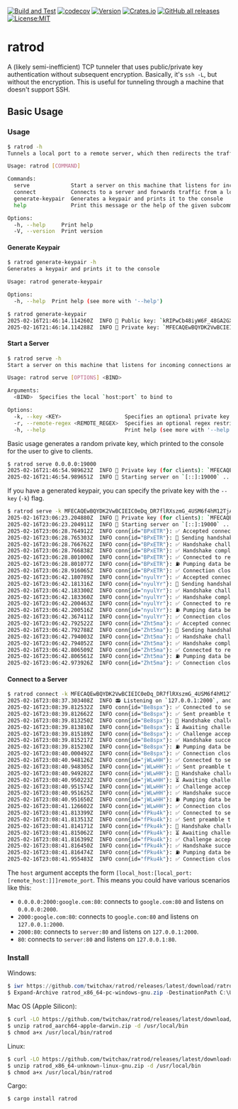 [![Build and Test](https://github.com/twitchax/ratrod/actions/workflows/build.yml/badge.svg)](https://github.com/twitchax/ratrod/actions/workflows/build.yml)
[![codecov](https://codecov.io/gh/twitchax/ratrod/branch/main/graph/badge.svg?token=35MZN0YFZF)](https://codecov.io/gh/twitchax/ratrod)
[![Version](https://img.shields.io/crates/v/ratrod.svg)](https://crates.io/crates/ratrod)
[![Crates.io](https://img.shields.io/crates/d/ratrod?label=crate)](https://crates.io/crates/ratrod)
[![GitHub all releases](https://img.shields.io/github/downloads/twitchax/ratrod/total?label=binary)](https://github.com/twitchax/ratrod/releases)
[![License:MIT](https://img.shields.io/badge/License-MIT-yellow.svg)](https://opensource.org/licenses/MIT)

# ratrod

A (likely semi-inefficient) TCP tunneler that uses public/private key authentication without subsequent encryption.  Basically, it's `ssh -L`, but without the encryption.  This is useful for tunneling through a machine that doesn't support SSH.

## Basic Usage

### Usage

```bash
$ ratrod -h
Tunnels a local port to a remote server, which then redirects the traffic to a specified remote host

Usage: ratrod [COMMAND]

Commands:
  serve             Start a server on this machine that listens for incoming connections and forwards them to a remote server (as specified by the client)
  connect           Connects to a server and forwards traffic from a local port to a remote `host:port` "through" the server
  generate-keypair  Generates a keypair and prints it to the console
  help              Print this message or the help of the given subcommand(s)

Options:
  -h, --help     Print help
  -V, --version  Print version
```

#### Generate Keypair

```bash
$ ratrod generate-keypair -h
Generates a keypair and prints it to the console

Usage: ratrod generate-keypair

Options:
  -h, --help  Print help (see more with '--help')
```

```bash
$ ratrod generate-keypair
2025-02-16T21:46:14.114260Z  INFO 📢 Public key: `kRIPwCb48iyW6F_48GA2GX_7iIXaDSzN1xrZpxJVrR4`
2025-02-16T21:46:14.114288Z  INFO 🔑 Private key: `MFECAQEwBQYDK2VwBCIEIC0eDq_DR7flRXszmG_4USM6f4hM12TjAxLbJotjP-OzgSEAkRIPwCb48iyW6F_48GA2GX_7iIXaDSzN1xrZpxJVrR4`
```

#### Start a Server

```bash
$ ratrod serve -h
Start a server on this machine that listens for incoming connections and forwards them to a remote server (as specified by the client)

Usage: ratrod serve [OPTIONS] <BIND>

Arguments:
  <BIND>  Specifies the local `host:port` to bind to

Options:
  -k, --key <KEY>                    Specifies an optional private key to use for generating the keypair
  -r, --remote-regex <REMOTE_REGEX>  Specifies an optional regex restriction on the remote hostnames that can be connected to. This is used to prevent clients from connecting to arbitrary through the server [default: .*]
  -h, --help                         Print help (see more with '--help')
```

Basic usage generates a random private key, which printed to the console for the user to give to clients.

```bash
$ ratrod serve 0.0.0.0:19000
2025-02-16T21:46:54.989623Z  INFO 🔑 Private key (for clients): `MFECAQEwBQYDK2VwBCIEILrnsOXw6V5tYH7Svvxxtrhjn8DojNSomOtCDARkokDGgSEAwIB407MrQdO3iGRFn7pGjJDnJKPFXCnGFelX1OJa0oc`.
2025-02-16T21:46:54.989651Z  INFO 🚀 Starting server on `[::]:19000` ...
```

If you have a generated keypair, you can specify the private key with the `--key` (`-k`) flag.

```bash
$ ratrod serve -k MFECAQEwBQYDK2VwBCIEIC0eDq_DR7flRXszmG_4USM6f4hM12TjAxLbJotjP-OzgSEAkRIPwCb48iyW6F_48GA2GX_7iIXaDSzN1xrZpxJVrR4 [::]:19000
2025-02-16T23:06:23.204880Z  INFO 🔑 Private key (for clients): `MFECAQEwBQYDK2VwBCIEIC0eDq_DR7flRXszmG_4USM6f4hM12TjAxLbJotjP-OzgSEAkRIPwCb48iyW6F_48GA2GX_7iIXaDSzN1xrZpxJVrR4`.
2025-02-16T23:06:23.204911Z  INFO 🚀 Starting server on `[::]:19000` ...
2025-02-16T23:06:28.764912Z  INFO conn{id="BPxETR"}: ✅ Accepted connection from `[::ffff:127.0.0.1]:48720`.
2025-02-16T23:06:28.765303Z  INFO conn{id="BPxETR"}: 🚧 Sending handshake challenge to client ...
2025-02-16T23:06:28.766762Z  INFO conn{id="BPxETR"}: ✅ Handshake challenge completed!
2025-02-16T23:06:28.766838Z  INFO conn{id="BPxETR"}: ✅ Handshake completed.
2025-02-16T23:06:28.801000Z  INFO conn{id="BPxETR"}: ✅ Connected to remote server `google.com:80`.
2025-02-16T23:06:28.801077Z  INFO conn{id="BPxETR"}: ⛽ Pumping data between client and remote ...
2025-02-16T23:06:28.916065Z  INFO conn{id="BPxETR"}: ✅ Connection closed.
2025-02-16T23:06:42.180789Z  INFO conn{id="nyulYr"}: ✅ Accepted connection from `[::ffff:127.0.0.1]:53786`.
2025-02-16T23:06:42.181316Z  INFO conn{id="nyulYr"}: 🚧 Sending handshake challenge to client ...
2025-02-16T23:06:42.183300Z  INFO conn{id="nyulYr"}: ✅ Handshake challenge completed!
2025-02-16T23:06:42.183360Z  INFO conn{id="nyulYr"}: ✅ Handshake completed.
2025-02-16T23:06:42.200463Z  INFO conn{id="nyulYr"}: ✅ Connected to remote server `google.com:80`.
2025-02-16T23:06:42.200516Z  INFO conn{id="nyulYr"}: ⛽ Pumping data between client and remote ...
2025-02-16T23:06:42.367411Z  INFO conn{id="nyulYr"}: ✅ Connection closed.
2025-02-16T23:06:42.792522Z  INFO conn{id="Zht5ma"}: ✅ Accepted connection from `[::ffff:127.0.0.1]:53790`.
2025-02-16T23:06:42.792788Z  INFO conn{id="Zht5ma"}: 🚧 Sending handshake challenge to client ...
2025-02-16T23:06:42.794003Z  INFO conn{id="Zht5ma"}: ✅ Handshake challenge completed!
2025-02-16T23:06:42.794052Z  INFO conn{id="Zht5ma"}: ✅ Handshake completed.
2025-02-16T23:06:42.806509Z  INFO conn{id="Zht5ma"}: ✅ Connected to remote server `google.com:80`.
2025-02-16T23:06:42.806561Z  INFO conn{id="Zht5ma"}: ⛽ Pumping data between client and remote ...
2025-02-16T23:06:42.973926Z  INFO conn{id="Zht5ma"}: ✅ Connection closed.
```

#### Connect to a Server

```bash
$ ratrod connect -k MFECAQEwBQYDK2VwBCIEIC0eDq_DR7flRXszmG_4USM6f4hM12TjAxLbJotjP-OzgSEAkRIPwCb48iyW6F_48GA2GX_7iIXaDSzN1xrZpxJVrR4 192.168.1.100:19000 2000:google.com:80
2025-02-16T23:08:37.303408Z  INFO 📻 Listening on `127.0.0.1:2000`, and routing through `127.0.0.1:19000` to `google.com:80` ...
2025-02-16T23:08:39.812532Z  INFO conn{id="Be8spx"}: ✅ Connected to server `127.0.0.1:19000` ...
2025-02-16T23:08:39.812662Z  INFO conn{id="Be8spx"}: ✅ Sent preamble to server ...
2025-02-16T23:08:39.813250Z  INFO conn{id="Be8spx"}: 🚧 Handshake challenge received ...
2025-02-16T23:08:39.813810Z  INFO conn{id="Be8spx"}: ⏳ Awaiting challenge validation ...
2025-02-16T23:08:39.815189Z  INFO conn{id="Be8spx"}: ✅ Challenge accepted ...
2025-02-16T23:08:39.815217Z  INFO conn{id="Be8spx"}: ✅ Handshake successful: connection established!
2025-02-16T23:08:39.815230Z  INFO conn{id="Be8spx"}: ⛽ Pumping data between client and remote ...
2025-02-16T23:08:40.000492Z  INFO conn{id="Be8spx"}: ✅ Connection closed.
2025-02-16T23:08:40.948126Z  INFO conn{id="jWLwHH"}: ✅ Connected to server `127.0.0.1:19000` ...
2025-02-16T23:08:40.948305Z  INFO conn{id="jWLwHH"}: ✅ Sent preamble to server ...
2025-02-16T23:08:40.949282Z  INFO conn{id="jWLwHH"}: 🚧 Handshake challenge received ...
2025-02-16T23:08:40.950223Z  INFO conn{id="jWLwHH"}: ⏳ Awaiting challenge validation ...
2025-02-16T23:08:40.951574Z  INFO conn{id="jWLwHH"}: ✅ Challenge accepted ...
2025-02-16T23:08:40.951625Z  INFO conn{id="jWLwHH"}: ✅ Handshake successful: connection established!
2025-02-16T23:08:40.951650Z  INFO conn{id="jWLwHH"}: ⛽ Pumping data between client and remote ...
2025-02-16T23:08:41.126602Z  INFO conn{id="jWLwHH"}: ✅ Connection closed.
2025-02-16T23:08:41.813399Z  INFO conn{id="fPku4k"}: ✅ Connected to server `127.0.0.1:19000` ...
2025-02-16T23:08:41.813513Z  INFO conn{id="fPku4k"}: ✅ Sent preamble to server ...
2025-02-16T23:08:41.814171Z  INFO conn{id="fPku4k"}: 🚧 Handshake challenge received ...
2025-02-16T23:08:41.815062Z  INFO conn{id="fPku4k"}: ⏳ Awaiting challenge validation ...
2025-02-16T23:08:41.816399Z  INFO conn{id="fPku4k"}: ✅ Challenge accepted ...
2025-02-16T23:08:41.816450Z  INFO conn{id="fPku4k"}: ✅ Handshake successful: connection established!
2025-02-16T23:08:41.816474Z  INFO conn{id="fPku4k"}: ⛽ Pumping data between client and remote ...
2025-02-16T23:08:41.955483Z  INFO conn{id="fPku4k"}: ✅ Connection closed.
```

The `host` argument accepts the form `[local_host:[local_port:[remote_host:]]]remote_port`.  This means you could have various scenarios like this:
- `0.0.0.0:2000:google.com:80`: connects to `google.com:80` and listens on `0.0.0.0:2000`.
- `2000:google.com:80`: connects to `google.com:80` and listens on `127.0.0.1:2000`.
- `2000:80`: connects to `server:80` and listens on `127.0.0.1:2000`.
- `80`: connects to `server:80` and listens on `127.0.0.1:80`.

### Install

Windows:

```powershell
$ iwr https://github.com/twitchax/ratrod/releases/latest/download/ratrod_x86_64-pc-windows-gnu.zip
$ Expand-Archive ratrod_x86_64-pc-windows-gnu.zip -DestinationPath C:\Users\%USERNAME%\AppData\Local\Programs\ratrod
```

Mac OS (Apple Silicon):

```bash
$ curl -LO https://github.com/twitchax/ratrod/releases/latest/download/ratrod_aarch64-apple-darwin.zip
$ unzip ratrod_aarch64-apple-darwin.zip -d /usr/local/bin
$ chmod a+x /usr/local/bin/ratrod
```

Linux:

```bash
$ curl -LO https://github.com/twitchax/ratrod/releases/latest/downloadratrod_x86_64-unknown-linux-gnu.zip
$ unzip ratrod_x86_64-unknown-linux-gnu.zip -d /usr/local/bin
$ chmod a+x /usr/local/bin/ratrod
```

Cargo:

```bash
$ cargo install ratrod
```